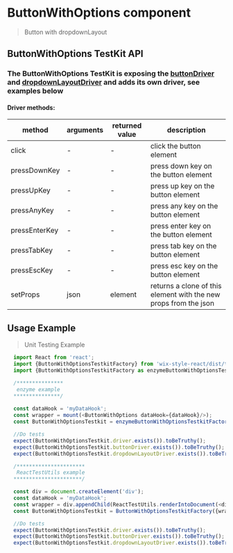 # ButtonWithOptions component

> Button with dropdownLayout

## ButtonWithOptions TestKit API

### The ButtonWithOptions TestKit is exposing the [buttonDriver](https://wix-wix-style-react.surge.sh/?selectedKind=Core&selectedStory=Button&full=0&down=0&left=1&panelRight=0) and [dropdownLayoutDriver](https://wix-wix-style-react.surge.sh/?selectedKind=Core&selectedStory=DropdownLayout&full=0&down=0&left=1&panelRight=0) and adds its own driver, see examples below
 
#### Driver methods:

| method | arguments | returned value | description |
|--------|-----------|----------------|-------------|
| click | - | - | click the button element |
| pressDownKey | - | - | press down key on the button element |
| pressUpKey | - | - | press up key on the button element |
| pressAnyKey | - | - | press any key on the button element |
| pressEnterKey | - | - | press enter key on the button element |
| pressTabKey | - | - | press tab key on the button element |
| pressEscKey | - | - | press esc key on the button element |
| setProps | json | element | returns a clone of this element with the new props from the json | 

## Usage Example

> Unit Testing Example
```javascript
  import React from 'react';
  import {ButtonWithOptionsTestkitFactory} from 'wix-style-react/dist/testkit';
  import {ButtonWithOptionsTestkitFactory as enzymeButtonWithOptionsTestkitFactory} from 'wix-style-react/dist/testkit/enzyme';

  /***************
   enzyme example
  ***************/
  
  const dataHook = 'myDataHook';
  const wrapper = mount(<ButtonWithOptions dataHook={dataHook}/>);
  const ButtonWithOptionsTestkit = enzymeButtonWithOptionsTestkitFactory({wrapper, dataHook});

  //Do tests
  expect(ButtonWithOptionsTestkit.driver.exists()).toBeTruthy();
  expect(ButtonWithOptionsTestkit.buttonDriver.exists()).toBeTruthy();
  expect(ButtonWithOptionsTestkit.dropdownLayoutDriver.exists()).toBeTruthy();

  /**********************
   ReactTestUtils example
  **********************/

  const div = document.createElement('div');
  const dataHook = 'myDataHook';
  const wrapper = div.appendChild(ReactTestUtils.renderIntoDocument(<div><ButtonWithOptions dataHook={dataHook}/></div>));
  const ButtonWithOptionsTestkit = ButtonWithOptionsTestkitFactory({wrapper, dataHook});

  //Do tests
  expect(ButtonWithOptionsTestkit.driver.exists()).toBeTruthy();
  expect(ButtonWithOptionsTestkit.buttonDriver.exists()).toBeTruthy();
  expect(ButtonWithOptionsTestkit.dropdownLayoutDriver.exists()).toBeTruthy();
```
